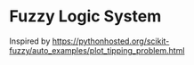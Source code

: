# Fuzzy Logic System

Inspired by https://pythonhosted.org/scikit-fuzzy/auto_examples/plot_tipping_problem.html
